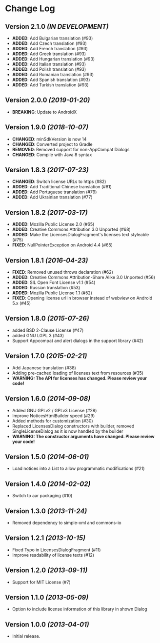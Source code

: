 Change Log
==========

Version 2.1.0 *(IN DEVELOPMENT)*
--------------------------------

* **ADDED**: Add Bulgarian translation (#93)
* **ADDED**: Add Czech translation (#93)
* **ADDED**: Add French translation (#93)
* **ADDED**: Add Greek translation (#93)
* **ADDED**: Add Hungarian translation (#93)
* **ADDED**: Add Italian translation (#93)
* **ADDED**: Add Polish translation (#93)
* **ADDED**: Add Romanian translation (#93)
* **ADDED**: Add Spanish translation (#93)
* **ADDED**: Add Turkish translation (#93)

Version 2.0.0 *(2019-01-20)*
--------------------------------

* **BREAKING**: Update to AndroidX

Version 1.9.0 *(2018-10-07)*
----------------------------

* **CHANGED**: minSdkVersion is now 14
* **CHANGED**: Converted project to Gradle
* **REMOVED**: Removed support for non-AppCompat Dialogs
* **CHANGED**: Compile with Java 8 syntax

Version 1.8.3 *(2017-07-23)*
----------------------------

* **CHANGED**: Switch license URLs to https (#82)
* **ADDED**: Add Traditional Chinese translation (#81)
* **ADDED**: Add Portuguese translation (#79)
* **ADDED**: Add Ukrainian translation (#77)

Version 1.8.2 *(2017-03-17)*
----------------------------

* **ADDED**: Mozilla Public License 2.0 (#65)
* **ADDED**: Creative Commons Attribution 3.0 Unported (#68)
* **ADDED**: Make the LicensesDialogFragment's licenses text styleable (#75)
* **FIXED**: NullPointerException on Android 4.4 (#65)

Version 1.8.1 *(2016-04-23)*
----------------------------

* **FIXED**: Removed unused throws declaration (#62)
* **ADDED**: Creative Commons Attribution-Share Alike 3.0 Unported (#56)
* **ADDED**: SIL Open Font License v1.1 (#54)
* **ADDED**: Russian translation (#53)
* **ADDED**: Mozilla Public License 1.1 (#52)
* **FIXED**: Opening license url in browser instead of webview on Android 5.x (#45)

Version 1.8.0 *(2015-07-26)*
----------------------------

* added BSD 2-Clause License (#47)
* added GNU LGPL 3 (#43)
* Support Appcompat and alert dialogs in the support library (#42)

Version 1.7.0 *(2015-02-21)*
----------------------------

* Add Japanese translation (#38)
* Adding pre-cached loading of licenses text from resources (#35)
* **WARNING: The API for licenses has changed. Please review your code!**

Version 1.6.0 *(2014-09-08)*
----------------------------

* Added GNU GPLv2 / GPLv3 License (#28)
* Improve NoticesHtmlBuilder speed (#29)
* Added methods for customization (#30)
* Replaced LicensesDialog constructors with builder, removed SingleLicenseDialog as it is now handled by the builder
* **WARNING: The constructor arguments have changed. Please review your code!**

Version 1.5.0 *(2014-06-01)*
----------------------------

* Load notices into a List to allow programmatic modifications (#21)

Version 1.4.0 *(2014-02-02)*
----------------------------

* Switch to aar packaging (#10)

Version 1.3.0 *(2013-11-24)*
----------------------------

* Removed dependency to simple-xml and commons-io

Version 1.2.1 *(2013-10-15)*
----------------------------

* Fixed Typo in LicensesDialogFragment (#11)
* Improve readability of license texts (#12)

Version 1.2.0 *(2013-09-11)*
----------------------------

* Support for MIT License (#7)

Version 1.1.0 *(2013-05-09)*
----------------------------

* Option to include license information of this library in shown Dialog


Version 1.0.0 *(2013-04-01)*
----------------------------

* Initial release.
